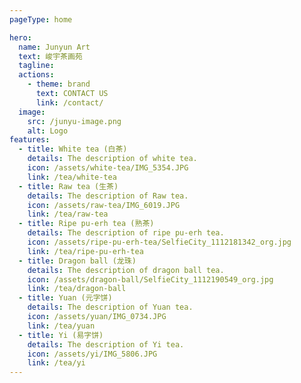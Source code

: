 ```yaml
---
pageType: home

hero:
  name: Junyun Art
  text: 峻宇茶画苑
  tagline: 
  actions:
    - theme: brand
      text: CONTACT US
      link: /contact/
  image:
    src: /junyu-image.png
    alt: Logo
features:
  - title: White tea (白茶)
    details: The description of white tea.
    icon: /assets/white-tea/IMG_5354.JPG
    link: /tea/white-tea
  - title: Raw tea (生茶)
    details: The description of Raw tea.
    icon: /assets/raw-tea/IMG_6019.JPG
    link: /tea/raw-tea
  - title: Ripe pu-erh tea (熟茶)
    details: The description of ripe pu-erh tea.
    icon: /assets/ripe-pu-erh-tea/SelfieCity_1112181342_org.jpg
    link: /tea/ripe-pu-erh-tea
  - title: Dragon ball (龙珠)
    details: The description of dragon ball tea.
    icon: /assets/dragon-ball/SelfieCity_1112190549_org.jpg
    link: /tea/dragon-ball
  - title: Yuan (元字饼)
    details: The description of Yuan tea.
    icon: /assets/yuan/IMG_0734.JPG
    link: /tea/yuan
  - title: Yi (易字饼)
    details: The description of Yi tea.
    icon: /assets/yi/IMG_5806.JPG
    link: /tea/yi
---
```

